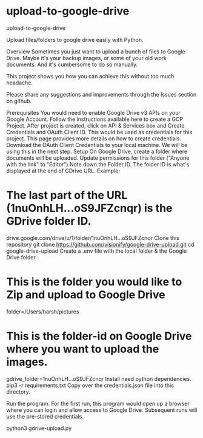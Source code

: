 # upload-to-google-drive
upload-to-google-drive

Upload files/folders to google drive easily with Python.

Overview
Sometimes you just want to upload a bunch of files to Google Drive. Maybe it's your backup images, or some of your old work documents. And it's cumbersome to do so manually.

This project shows you how you can achieve this without too much headache.

Please share any suggestions and improvements through the Issues section on github.

Prerequisites
You would need to enable Google Drive v3 APIs on your Google Account. Follow the instructions available here to create a GCP Project.
After project is created, click on API & Services box and Create Credentials and OAuth Client ID. This would be used as credentials for this project. This page provides more details on how to create credentials.
Download the OAuth Client Credentials to your local machine. We will be using this in the next step.
Setup
On Google Drive, create a folder where documents will be uploaded. Update permissions for this folder ("Anyone with the link" to "Editor")
Note down the Folder ID. The folder ID is what's displayed at the end of GDrive URL. Example:
# The last part of the URL (1nuOnhLH...oS9JFZcnqr) is the GDrive folder ID. 
drive.google.com/drive/u/1/folder/1nuOnhLH...oS9JFZcnqr
Clone this repository
git clone https://github.com/visionify/google-drive-upload.git
cd google-drive-upload
Create a .env file with the local folder & the Google Drive folder.
# This is the folder you would like to Zip and upload to Google Drive
folder=/Users/harsh/pictures

# This is the folder-id on Google Drive where you want to upload the images.
gdrive_folder=1nuOnhLH...oS9JFZcnqr
Install need python dependencies.
pip3 -r requirements.txt
Copy over the credentials.json file into this directory.

Run the program. For the first run, this program would open up a browser where you can login and allow access to Google Drive. Subsequent runs will use the pre-stored credentials.

python3 gdrive-upload.py
